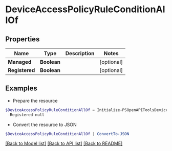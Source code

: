 # DeviceAccessPolicyRuleConditionAllOf
## Properties

Name | Type | Description | Notes
------------ | ------------- | ------------- | -------------
**Managed** | **Boolean** |  | [optional] 
**Registered** | **Boolean** |  | [optional] 

## Examples

- Prepare the resource
```powershell
$DeviceAccessPolicyRuleConditionAllOf = Initialize-PSOpenAPIToolsDeviceAccessPolicyRuleConditionAllOf  -Managed null `
 -Registered null
```

- Convert the resource to JSON
```powershell
$DeviceAccessPolicyRuleConditionAllOf | ConvertTo-JSON
```

[[Back to Model list]](../README.md#documentation-for-models) [[Back to API list]](../README.md#documentation-for-api-endpoints) [[Back to README]](../README.md)

